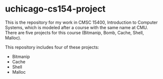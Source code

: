 # uchicago-cs154-project
This is the repository for my work in CMSC 15400, Introduction to Computer Systems, which is modeled after a course with the same name at CMU. There are five projects for this course (Bitmanip, Bomb, Cache, Shell, Malloc).    

This repository includes four of these projects:  
- Bitmanip  
- Cache  
- Shell  
- Malloc  

